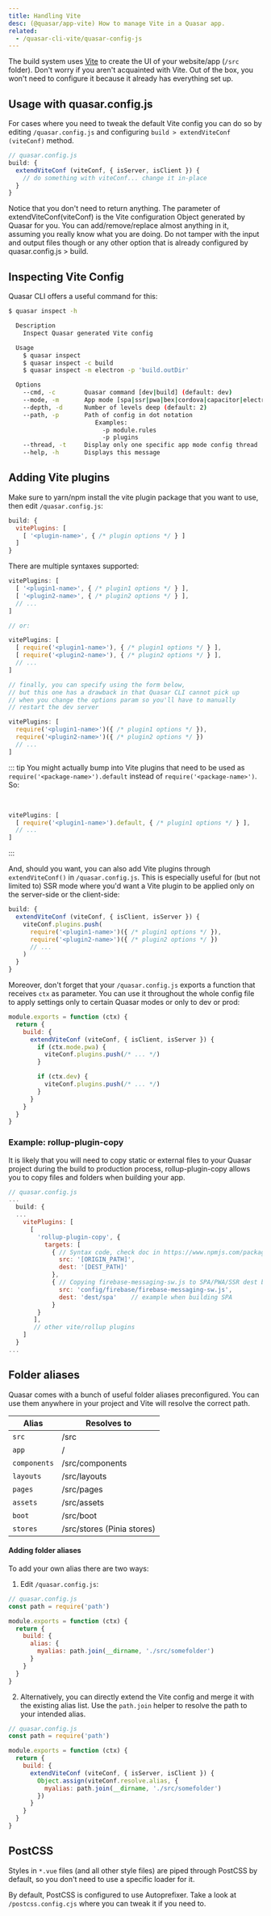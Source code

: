 ```yaml
---
title: Handling Vite
desc: (@quasar/app-vite) How to manage Vite in a Quasar app.
related:
  - /quasar-cli-vite/quasar-config-js
---
```


The build system uses [Vite](https://vitejs.dev) to create the UI of your website/app (`/src` folder). Don't worry if you aren't acquainted with Vite. Out of the box, you won't need to configure it because it already has everything set up.

## Usage with quasar.config.js

For cases where you need to tweak the default Vite config you can do so by editing `/quasar.config.js` and configuring `build > extendViteConf (viteConf)` method.

```js
// quasar.config.js
build: {
  extendViteConf (viteConf, { isServer, isClient }) {
    // do something with viteConf... change it in-place
  }
}
```

Notice that you don't need to return anything. The parameter of extendViteConf(viteConf) is the Vite configuration Object generated by Quasar for you. You can add/remove/replace almost anything in it, assuming you really know what you are doing. Do not tamper with the input and output files though or any other option that is already configured by quasar.config.js > build.

## Inspecting Vite Config
Quasar CLI offers a useful command for this:

```bash
$ quasar inspect -h

  Description
    Inspect Quasar generated Vite config

  Usage
    $ quasar inspect
    $ quasar inspect -c build
    $ quasar inspect -m electron -p 'build.outDir'

  Options
    --cmd, -c        Quasar command [dev|build] (default: dev)
    --mode, -m       App mode [spa|ssr|pwa|bex|cordova|capacitor|electron] (default: spa)
    --depth, -d      Number of levels deep (default: 2)
    --path, -p       Path of config in dot notation
                        Examples:
                          -p module.rules
                          -p plugins
    --thread, -t     Display only one specific app mode config thread
    --help, -h       Displays this message
```

## Adding Vite plugins

Make sure to yarn/npm install the vite plugin package that you want to use, then edit `/quasar.config.js`:

```js
build: {
  vitePlugins: [
    [ '<plugin-name>', { /* plugin options */ } ]
  ]
}
```

There are multiple syntaxes supported:

```js
vitePlugins: [
  [ '<plugin1-name>', { /* plugin1 options */ } ],
  [ '<plugin2-name>', { /* plugin2 options */ } ],
  // ...
]

// or:

vitePlugins: [
  [ require('<plugin1-name>'), { /* plugin1 options */ } ],
  [ require('<plugin2-name>'), { /* plugin2 options */ } ],
  // ...
]

// finally, you can specify using the form below,
// but this one has a drawback in that Quasar CLI cannot pick up
// when you change the options param so you'll have to manually
// restart the dev server

vitePlugins: [
  require('<plugin1-name>')({ /* plugin1 options */ }),
  require('<plugin2-name>')({ /* plugin2 options */ })
  // ...
]
```

::: tip
You might actually bump into Vite plugins that need to be used as `require('<package-name>').default` instead of `require('<package-name>')`. So:

<br>

```js
vitePlugins: [
  [ require('<plugin1-name>').default, { /* plugin1 options */ } ],
  // ...
]
```
:::

And, should you want, you can also add Vite plugins through `extendViteConf()` in `/quasar.config.js`. This is especially useful for (but not limited to) SSR mode where you'd want a Vite plugin to be applied only on the server-side or the client-side:

```js
build: {
  extendViteConf (viteConf, { isClient, isServer }) {
    viteConf.plugins.push(
      require('<plugin1-name>')({ /* plugin1 options */ }),
      require('<plugin2-name>')({ /* plugin2 options */ })
      // ...
    )
  }
}
```

Moreover, don't forget that your `/quasar.config.js` exports a function that receives `ctx` as parameter. You can use it throughout the whole config file to apply settings only to certain Quasar modes or only to dev or prod:

```js
module.exports = function (ctx) {
  return {
    build: {
      extendViteConf (viteConf, { isClient, isServer }) {
        if (ctx.mode.pwa) {
          viteConf.plugins.push(/* ... */)
        }

        if (ctx.dev) {
          viteConf.plugins.push(/* ... */)
        }
      }
    }
  }
}
```

### Example: rollup-plugin-copy
It is likely that you will need to copy static or external files to your Quasar project during the build to production process, rollup-plugin-copy allows you to copy files and folders when building your app.

```js
// quasar.config.js
...
  build: {
  ...
    vitePlugins: [
      [
        'rollup-plugin-copy', {
          targets: [
            { // Syntax code, check doc in https://www.npmjs.com/package/rollup-plugin-copy
              src: '[ORIGIN_PATH]',
              dest: '[DEST_PATH]'
            },
            { // Copying firebase-messaging-sw.js to SPA/PWA/SSR dest build folder
              src: 'config/firebase/firebase-messaging-sw.js',
              dest: 'dest/spa'    // example when building SPA
            }
        }
       ],
       // other vite/rollup plugins
    ]
  }
...
```

## Folder aliases
Quasar comes with a bunch of useful folder aliases preconfigured. You can use them anywhere in your project and Vite will resolve the correct path.

| Alias | Resolves to |
| --- | --- |
| `src` | /src |
| `app` | / |
| `components` | /src/components |
| `layouts` | /src/layouts |
| `pages` | /src/pages |
| `assets` | /src/assets |
| `boot` | /src/boot |
| `stores` | /src/stores (Pinia stores) |

#### Adding folder aliases

To add your own alias there are two ways:

1. Edit `/quasar.config.js`:

```js
// quasar.config.js
const path = require('path')

module.exports = function (ctx) {
  return {
    build: {
      alias: {
        myalias: path.join(__dirname, './src/somefolder')
      }
    }
  }
}
```

2. Alternatively, you can directly extend the Vite config and merge it with the existing alias list. Use the `path.join` helper to resolve the path to your intended alias.

```js
// quasar.config.js
const path = require('path')

module.exports = function (ctx) {
  return {
    build: {
      extendViteConf (viteConf, { isServer, isClient }) {
        Object.assign(viteConf.resolve.alias, {
          myalias: path.join(__dirname, './src/somefolder')
        })
      }
    }
  }
}
```

## PostCSS

Styles in `*.vue` files (and all other style files) are piped through PostCSS by default, so you don't need to use a specific loader for it.

By default, PostCSS is configured to use Autoprefixer. Take a look at `/postcss.config.cjs` where you can tweak it if you need to.

